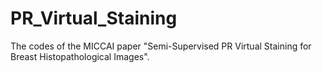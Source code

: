 # PR_Virtual_Staining
The codes of the MICCAI paper "Semi-Supervised PR Virtual Staining for Breast Histopathological Images".
